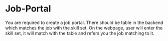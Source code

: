# Job-Portal
You are required to create a job portal. There should be table in the backend which matches the job with the skill set. On the webpage, user will enter the skill set, it will match with the table and refers you the job matching to it.
